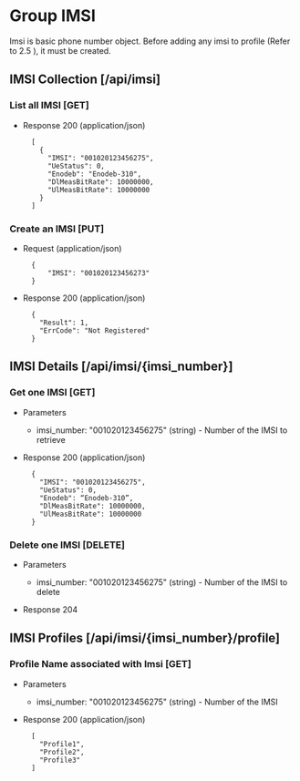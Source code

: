 # Group IMSI 

Imsi is basic phone number object.
Before adding any imsi to profile (Refer to 2.5 ), it must be created.

## IMSI Collection [/api/imsi]

### List all IMSI [GET]

+ Response 200 (application/json)

        [
          {
            "IMSI": "001020123456275",
            "UeStatus": 0,
            "Enodeb": "Enodeb-310",
            "DlMeasBitRate": 10000000,
            "UlMeasBitRate": 10000000
          }
        ]


### Create an IMSI [PUT]

+ Request (application/json)

        {
            "IMSI": "001020123456273"
        }

+ Response 200 (application/json)

        {    
          "Result": 1,
          "ErrCode": "Not Registered"
        }

## IMSI Details [/api/imsi/{imsi_number}]

### Get one IMSI [GET]

+ Parameters
    + imsi_number: "001020123456275" (string) - Number of the IMSI to retrieve

+ Response 200 (application/json)

        {
          "IMSI": "001020123456275",
          "UeStatus": 0,
          "Enodeb": “Enodeb-310”,
          "DlMeasBitRate": 10000000,
          "UlMeasBitRate": 10000000
        }

### Delete one IMSI [DELETE]

+ Parameters
    + imsi_number: "001020123456275" (string) - Number of the IMSI to delete

+ Response 204
 
## IMSI Profiles [/api/imsi/{imsi_number}/profile]

### Profile Name associated with Imsi [GET]

+ Parameters
    + imsi_number: "001020123456275" (string) - Number of the IMSI

+ Response 200 (application/json)

        [      
          "Profile1",
          "Profile2",
          "Profile3"
        ]